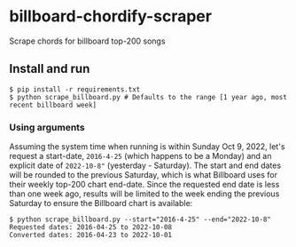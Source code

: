 # billboard-chordify-scraper
Scrape chords for billboard top-200 songs

## Install and run

```shell
$ pip install -r requirements.txt
$ python scrape_billboard.py # Defaults to the range [1 year ago, most recent billboard week]
```

### Using arguments

Assuming the system time when running is within Sunday Oct 9, 2022, let's request a start-date, `2016-4-25` (which happens to be a Monday) and an explicit date of `2022-10-8"` (yesterday - Saturday). The start and end dates will be rounded to the previous Saturday, which is what Billboard uses for their weekly top-200 chart end-date. Since the requested end date is less than one week ago, results will be limited to the week ending the previous Saturday to ensure the Billboard chart is available:

```shell
$ python scrape_billboard.py --start="2016-4-25" --end="2022-10-8"
Requested dates: 2016-04-25 to 2022-10-08
Converted dates: 2016-04-23 to 2022-10-01
```

